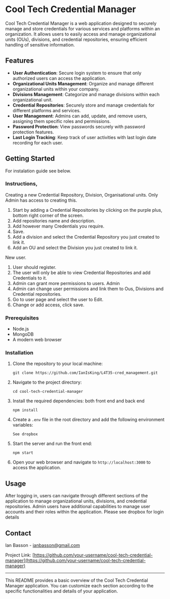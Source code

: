 # Cool Tech Credential Manager

Cool Tech Credential Manager is a web application designed to securely manage and store credentials for various services and platforms within an organization. It allows users to easily access and manage organizational units (OUs), divisions, and credential repositories, ensuring efficient handling of sensitive information.

## Features

- **User Authentication**: Secure login system to ensure that only authorized users can access the application.
- **Organizational Units Management**: Organize and manage different organizational units within your company.
- **Divisions Management**: Categorize and manage divisions within each organizational unit.
- **Credential Repositories**: Securely store and manage credentials for different platforms and services.
- **User Management**: Admins can add, update, and remove users, assigning them specific roles and permissions.
- **Password Protection**: View passwords securely with password protection features.
- **Last Login Tracking**: Keep track of user activities with last login date recording for each user.

## Getting Started

For instalation guide see below.

### Instructions,

Creating a new Credential Repository, Division, Organisational units. Only Admin has access to creating this.

1. Start by adding a Credential Repositories by clicking on the purple plus, bottom right corner of the screen.
2. Add repositories name and description.
3. Add however many Credentials you require.
4. Save.
5. Add a division and select the Credential Repository you just created to link it.
6. Add an OU and select the Division you just created to link it.

New user.

1. User should register.
2. The user will only be able to view Credential Repositories and add Credentials to it.
3. Admin can grant more permissions to users.
   Admin
4. Admin can change user permissions and link them to Ous, Divisions and Credential repositories.
5. Go to user page and select the user to Edit.
6. Change or add access, click save.

### Prerequisites

- Node.js
- MongoDB
- A modern web browser

### Installation

1. Clone the repository to your local machine:

   ```
   git clone https://github.com/IanIsKing/L4T35-cred_management.git
   ```

2. Navigate to the project directory:

   ```
   cd cool-tech-credential-manager
   ```

3. Install the required dependencies: both front end and back end

   ```
   npm install
   ```

4. Create a `.env` file in the root directory and add the following environment variables:

   ```
   See dropbox
   ```

5. Start the server and run the front end:

   ```
   npm start
   ```

6. Open your web browser and navigate to `http://localhost:3000` to access the application.

## Usage

After logging in, users can navigate through different sections of the application to manage organizational units, divisions, and credential repositories. Admin users have additional capabilities to manage user accounts and their roles within the application.
Please see dropbox for login details

## Contact

Ian Basson - ianbasson@gmail.com

Project Link: [https://github.com/your-username/cool-tech-credential-manager](https://github.com/your-username/cool-tech-credential-manager)

---

This README provides a basic overview of the Cool Tech Credential Manager application. You can customize each section according to the specific functionalities and details of your application.
